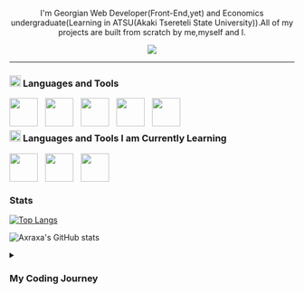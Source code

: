 
<p align="center" style="text-align:center;"> I'm Georgian Web Developer(Front-End,yet) and Economics undergraduate(Learning in ATSU(Akaki Tsereteli State University)).All of my projects are built from scratch by me,myself and I.</p>

<p align="center" style="text-align:center;">
  <img src="https://media2.giphy.com/media/scZPhLqaVOM1qG4lT9/giphy.gif?cid=ecf05e4736vfxqmt56roc2vef288rolzgjsuvuy9t3euwrhz&rid=giphy.gif&ct=g"  />
</p>




<!--
**axraxa/axraxa** is a ✨ _special_ ✨ repository because its `README.md` (this file) appears on your GitHub profile.

Here are some ideas to get you started:

- 🔭 I’m currently working on ...
- 🌱 I’m currently learning ...
- 👯 I’m looking to collaborate on ...
- 🤔 I’m looking for help with ...
- 💬 Ask me about ...
- 📫 How to reach me: ...
- 😄 Pronouns: ...
- ⚡ Fun fact: ...
-->
---

### <img src="https://cdn-icons-png.flaticon.com/512/10103/10103635.png" width="20px" /> Languages and Tools
<img align="left" width="50px" style="padding-right:10px;" src="https://cdn.jsdelivr.net/gh/devicons/devicon/icons/javascript/javascript-original.svg"/>
<img align="left" width="50px" style="padding-right:10px;" src="https://cdn.jsdelivr.net/gh/devicons/devicon/icons/react/react-original.svg"/>
<img align="left" width="50px" style="padding-right:10px;" src="https://cdn.jsdelivr.net/gh/devicons/devicon/icons/html5/html5-original.svg"/>
<img align="left" width="50px" style="padding-right:10px;" src="https://cdn.jsdelivr.net/gh/devicons/devicon/icons/css3/css3-original.svg"/>
<img align="left" width="50px" style="padding-right:10px;" src="https://cdn.jsdelivr.net/gh/devicons/devicon/icons/git/git-original.svg"/>
<br/>
<br/>

### <img src="https://cdn-icons-png.flaticon.com/512/10190/10190460.png" width="20px" /> Languages and Tools I am Currently Learning
<img align="left" width="50px" style="padding-right:10px;" src="https://cdn.jsdelivr.net/gh/devicons/devicon/icons/php/php-original.svg"/>
<img align="left" width="50px" style="padding-right:10px;" src="https://cdn.jsdelivr.net/gh/devicons/devicon/icons/laravel/laravel-plain.svg"/>
<img align="left" width="50px" style="padding-right:10px;" src="https://cdn.jsdelivr.net/gh/devicons/devicon/icons/mysql/mysql-original-wordmark.svg"/>

<br/>
<br/>

#

### Stats

[![Top Langs](https://github-readme-stats.vercel.app/api/top-langs/?username=axraxa)](https://github.com/anuraghazra/github-readme-stats)

![Axraxa's GitHub stats](https://github-readme-stats.vercel.app/api?username=axraxa&show_icons=true&theme=blue-green)

<details>
  <summary><h3>My Coding Journey</h3></summary>
  <p>I've been in the Tech space for a long time,but there was no interest in coding/programming.At first I started learning of coding at the age of 14 but i lost joy because of wrong learning methods and lack of self awareness at the given time.After that I didn't even give a thought about learning to code,reason is that I looked at it wrong way... for me there was no challenge in coding and simply , without research decided that it was not fit for me.At the age of 18(when i took major in Economics) , after seeing situation of current eduaction system let's say I was not so eager to be Top Student :) and decided to try luck in programming again(check if it was fit for me),as it turned out I pretty much found everything what I wanted from profession: 1)Ability to make something from the scratch.2)Ability to work from any place,if I am traveling.3)Ability to make something that will help others and mark it's worth on world.Now I have knowledge of Front-End and started Learning Back-End.Thanks for Reading <3
  </p>
</details>
